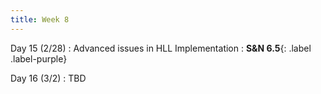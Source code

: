```yaml
---
title: Week 8
---
```


Day 15 (2/28)
: Advanced issues in HLL Implementation
  : **S&N 6.5**{: .label .label-purple}

Day 16 (3/2)
: TBD

